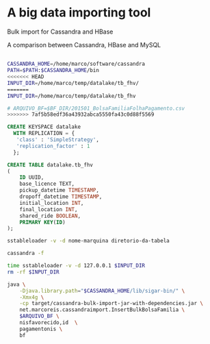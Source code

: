 # A big data importing tool

Bulk import for Cassandra and HBase

A comparison between Cassandra, HBase and MySQL


## 

```bash
CASSANDRA_HOME=/home/marco/software/cassandra
PATH=$PATH:$CASSANDRA_HOME/bin
<<<<<<< HEAD
INPUT_DIR=/home/marco/temp/datalake/tb_fhv/
=======
INPUT_DIR=/home/marco/temp/datalake/tb_fhv

# ARQUIVO_BF=$BF_DIR/201501_BolsaFamiliaFolhaPagamento.csv
>>>>>>> 7af5b58edf36a43932abca5550fa43c0d88f5569
```

```sql
CREATE KEYSPACE datalake
  WITH REPLICATION = { 
   'class' : 'SimpleStrategy', 
   'replication_factor' : 1 
  };

```

```sql
CREATE TABLE datalake.tb_fhv 
(
	ID UUID, 
	base_licence TEXT, 
	pickup_datetime TIMESTAMP, 
	dropoff_datetime TIMESTAMP, 
	initial_location INT, 
	final_location INT, 
	shared_ride BOOLEAN, 
	PRIMARY KEY(ID)
);
```


```bash
sstableloader -v -d nome-marquina diretorio-da-tabela

```

```bash
cassandra -f
```

```bash
time sstableloader -v -d 127.0.0.1 $INPUT_DIR
rm -rf $INPUT_DIR
```


```bash
java \
	-Djava.library.path="$CASSANDRA_HOME/lib/sigar-bin/" \
	-Xmx4g \
	-cp target/cassandra-bulk-import-jar-with-dependencies.jar \
	net.marcoreis.cassandraimport.InsertBulkBolsaFamilia \
	$ARQUIVO_BF \
	nisfavorecido,id  \
	pagamentonis \
	bf
```
